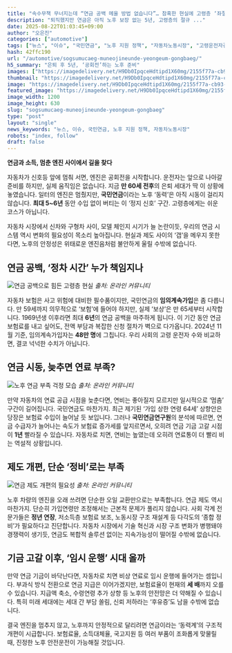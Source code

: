 ```yaml
---
title: "속수무책 무너지는데 “연금 공백 메울 방법 없습니다”… 참혹한 현실에 고령층 ‘좌절’"
description: "퇴직했지만 연금은 아직 노후 보장 없는 5년, 고령층의 절규 ..."
date: 2025-08-22T01:03:45+09:00
author: "오은진"
categories: ["automotive"]
tags: ["뉴스", "이슈", "국민연금", "노후 지원 정책", "자동차노동시장", "고령운전자경제"]
hash: 42ffc190
url: "/automotive/sogsumucaeg-muneojineunde-yeongeum-gongbaeg/"
h5_summary: "은퇴 후 5년, ‘공회전’하는 노후 준비"
images: ["https://imagedelivery.net/H9Db0IpqceHdtipd1X60mg/2155f77a-cb93-4d01-9531-b0b098067200/public", "https://imagedelivery.net/H9Db0IpqceHdtipd1X60mg/aa392ebd-4240-400e-7b8a-270843576700/public", "https://imagedelivery.net/H9Db0IpqceHdtipd1X60mg/aa3d5e1f-121e-4617-9f50-27375a921300/public", "https://imagedelivery.net/H9Db0IpqceHdtipd1X60mg/8f137919-c50a-431f-7534-6513a89c6e00/public"]
thumbnail: "https://imagedelivery.net/H9Db0IpqceHdtipd1X60mg/2155f77a-cb93-4d01-9531-b0b098067200/public"
image: "https://imagedelivery.net/H9Db0IpqceHdtipd1X60mg/2155f77a-cb93-4d01-9531-b0b098067200/public"
featured_image: "https://imagedelivery.net/H9Db0IpqceHdtipd1X60mg/2155f77a-cb93-4d01-9531-b0b098067200/public"
image_width: 1200
image_height: 630
slug: "sogsumucaeg-muneojineunde-yeongeum-gongbaeg"
type: "post"
layout: "single"
news_keywords: "뉴스, 이슈, 국민연금, 노후 지원 정책, 자동차노동시장"
robots: "index, follow"
draft: false
---
```


**연금과 소득, 멈춘 엔진 사이에서 길을 찾다**

자동차가 신호등 앞에 멈춰 서면, 엔진은 공회전을 시작합니다. 운전자는 앞으로 나아갈 준비를 하지만, 실제 움직임은 없습니다. 지금 **만 60세 전후**의 은퇴 세대가 딱 이 상황에 놓였습니다. 일터의 엔진은 멈췄지만, **국민연금**이라는 노후 ‘동력’은 아직 시동이 걸리지 않습니다. **최대 5~6년** 동안 수입 없이 버티는 이 ‘정지 신호’ 구간. 고령층에게는 쉬운 코스가 아닙니다.

자동차 시장에서 신차와 구형차 사이, 모델 체인지 시기가 늘 논란이듯, 우리의 연금 시스템 역시 변화의 필요성이 목소리 높아집니다. 현실과 제도 사이의 ‘갭’을 메우지 못한다면, 노후의 안정성은 위태로운 엔진음처럼 불안하게 울릴 수밖에 없습니다.

## 연금 공백, ‘정차 시간’ 누가 책임지나

![연금 공백으로 힘든 고령층 현실](https://imagedelivery.net/H9Db0IpqceHdtipd1X60mg/8f137919-c50a-431f-7534-6513a89c6e00/public)
*출처: 온라인 커뮤니티*


자동차 보험은 사고 위험에 대비한 필수품이지만, 국민연금의 **임의계속가입**은 좀 다릅니다. 만 59세까지 의무적으로 ‘보험’에 들어야 하지만, 실제 ‘보상’은 만 65세부터 시작합니다. 1969년생 이후라면 최대 **6년**의 연금 공백을 마주하게 됩니다. 이 기간 동안 연금 보험료를 내고 싶어도, 전액 부담과 복잡한 신청 절차가 벽으로 다가옵니다. 2024년 11월 기준, 임의계속가입자는 **48만 명**에 그칩니다. 우리 사회의 고령 운전자 수와 비교하면, 결코 넉넉한 수치가 아닙니다.

## 연금 시동, 늦추면 연료 부족?  

![노후 연금 부족 걱정 모습](https://imagedelivery.net/H9Db0IpqceHdtipd1X60mg/aa3d5e1f-121e-4617-9f50-27375a921300/public)
*출처: 온라인 커뮤니티*

 
만약 자동차의 연료 공급 시점을 늦춘다면, 연비는 좋아질지 모르지만 일시적으로 ‘멈춤’ 구간이 길어집니다. 국민연금도 마찬가지. 최근 제기된 ‘가입 상한 연령 64세’ 상향안은 당장은 보험료 수입이 늘어날 듯 보입니다. 그러나 **국민연금연구원**의 분석에 따르면, 연금 수급자가 늘어나는 속도가 보험료 증가세를 앞지르면서, 오히려 연금 기금 고갈 시점이 **1년** 빨라질 수 있습니다. 자동차로 치면, 연비는 높였는데 오히려 연료통이 더 빨리 비는 역설적 상황입니다.

## 제도 개편, 단순 ‘정비’로는 부족

![연금 제도 개편의 필요성](https://imagedelivery.net/H9Db0IpqceHdtipd1X60mg/aa392ebd-4240-400e-7b8a-270843576700/public)
*출처: 온라인 커뮤니티*


노후 차량의 엔진을 오래 쓰려면 단순한 오일 교환만으로는 부족합니다. 연금 제도 역시 마찬가지. 단순히 가입연령만 조정해서는 근본적 문제가 풀리지 않습니다. 사회 각계 전문가들은 **정년 연장**, 저소득층 보험료 보조, 노동시장 구조 재설계 등 다각도의 ‘종합 정비’가 필요하다고 진단합니다. 자동차 시장에서 기술 혁신과 시장 구조 변화가 병행돼야 경쟁력이 생기듯, 연금도 복합적 솔루션 없이는 지속가능성이 떨어질 수밖에 없습니다.

## 기금 고갈 이후, ‘임시 운행’ 시대 올까

만약 연금 기금이 바닥난다면, 자동차로 치면 비상 연료로 임시 운행에 들어가는 셈입니다. 부과식 방식 전환으로 연금 지급은 이어가겠지만, 보험료율이 현재의 **세 배**까지 오를 수 있습니다. 지급액 축소, 수령연령 추가 상향 등 노후의 안전망은 더 약해질 수 있습니다. 특히 미래 세대에는 세대 간 부담 쏠림, 신뢰 저하라는 ‘후유증’도 남을 수밖에 없습니다.

결국 엔진을 멈추지 않고, 노후까지 안정적으로 달리려면 연금이라는 ‘동력계’의 구조적 개편이 시급합니다. 보험료율, 소득대체율, 국고지원 등 여러 부품이 조화롭게 맞물릴 때, 진정한 노후 안전운전이 가능해질 것입니다.
